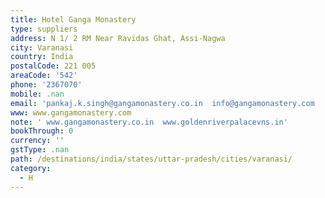 ```yaml
---
title: Hotel Ganga Monastery
type: suppliers
address: N 1/ 2 RM Near Ravidas Ghat, Assi-Nagwa
city: Varanasi
country: India
postalCode: 221 005
areaCode: '542'
phone: '2367070'
mobile: .nan
email: 'pankaj.k.singh@gangamonastery.co.in  info@gangamonastery.com  '
www: www.gangamonastery.com
note: ' www.gangamonastery.co.in  www.goldenriverpalacevns.in'
bookThrough: 0
currency: ''
gstType: .nan
path: /destinations/india/states/uttar-pradesh/cities/varanasi/
category:
  - H
---
```


